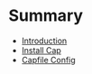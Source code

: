 # Summary

* [Introduction](README.md)
* [Install Cap](chapter1.md)
* [Capfile Config](capfile_config.md)

